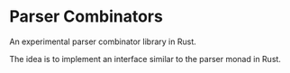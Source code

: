 # Parser Combinators
An experimental parser combinator library in Rust.

The idea is to implement an interface similar to the parser monad in Rust.
